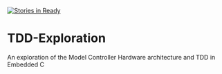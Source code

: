 [![Stories in Ready](https://badge.waffle.io/tjchambers32/TDD-Exploration.png?label=ready&title=Ready)](https://waffle.io/tjchambers32/TDD-Exploration)
# TDD-Exploration
An exploration of the Model Controller Hardware architecture and TDD in Embedded C 
